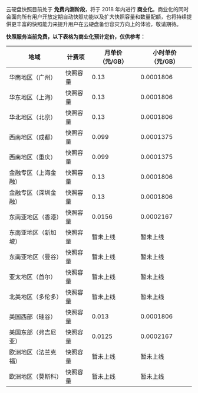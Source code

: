 云硬盘快照目前处于 **免费内测阶段**，将于 2018 年内进行 **商业化**。商业化的同时会面向所有用户开放定期自动快照功能以及扩大快照容量和数量配额，也将持续提供更丰富的快照能力来提升用户在云硬盘备份容灾方向上的体验，敬请期待。

**快照服务当前免费，以下表格为商业化预计定价，仅供参考：**

| 地域                 | 计费项   | 月单价（元/GB） | 小时单价（元/GB） |
| -------------------- | -------- | ---------------- | ------------------ |
| 华南地区（广州）     | 快照容量 | 0.13             | 0.0001806          |
| 华东地区（上海）     | 快照容量 | 0.13             | 0.0001806          |
| 华北地区（北京）     | 快照容量 | 0.13             | 0.0001806          |
| 西南地区（成都）     | 快照容量 | 0.099            | 0.0001375          |
| 西南地区（重庆）     | 快照容量 | 0.099            | 0.0001375          |
| 金融专区（上海金融） | 快照容量 | 0.13             | 0.0001806          |
| 金融专区（深圳金融） | 快照容量 | 0.13             | 0.0001806          |
| 东南亚地区（香港）   | 快照容量 | 0.0156           | 0.0002167          |
| 东南亚地区（新加坡） | 快照容量 | 暂未上线         | 暂未上线           |
| 东南亚地区（曼谷）   | 快照容量 | 暂未上线         | 暂未上线           |
| 亚太地区（首尔）     | 快照容量 | 暂未上线         | 暂未上线           |
| 北美地区（多伦多）   | 快照容量 | 暂未上线         | 暂未上线           |
| 美国西部（硅谷）     | 快照容量 | 0.013            | 0.0001806          |
| 美国东部（弗吉尼亚） | 快照容量 | 0.0125           | 0.0002167          |
| 欧洲地区（法兰克福） | 快照容量 | 暂未上线         | 暂未上线           |
| 欧洲地区（莫斯科）   | 快照容量 | 暂未上线         | 暂未上线           |
